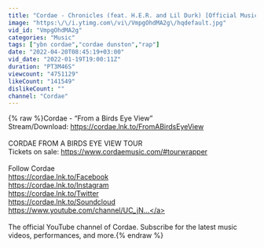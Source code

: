 ```yaml
---
title: "Cordae - Chronicles (feat. H.E.R. and Lil Durk) [Official Music Video]"
image: "https:\/\/i.ytimg.com\/vi\/VmpgOhdMA2g\/hqdefault.jpg"
vid_id: "VmpgOhdMA2g"
categories: "Music"
tags: ["ybn cordae","cordae dunston","rap"]
date: "2022-04-20T08:45:19+03:00"
vid_date: "2022-01-19T19:00:11Z"
duration: "PT3M46S"
viewcount: "4751129"
likeCount: "141549"
dislikeCount: ""
channel: "Cordae"
---
```

{% raw %}Cordae - “From a Birds Eye View”<br />Stream/Download: <a rel="nofollow" target="blank" href="https://cordae.lnk.to/FromABirdsEyeView">https://cordae.lnk.to/FromABirdsEyeView</a><br /><br />CORDAE FROM A BIRDS EYE VIEW TOUR<br />Tickets on sale: <a rel="nofollow" target="blank" href="https://www.cordaemusic.com/#tourwrapper">https://www.cordaemusic.com/#tourwrapper</a><br /><br />Follow Cordae<br /><a rel="nofollow" target="blank" href="https://cordae.lnk.to/Facebook">https://cordae.lnk.to/Facebook</a><br /><a rel="nofollow" target="blank" href="https://cordae.lnk.to/Instagram">https://cordae.lnk.to/Instagram</a><br /><a rel="nofollow" target="blank" href="https://cordae.lnk.to/Twitter">https://cordae.lnk.to/Twitter</a><br /><a rel="nofollow" target="blank" href="https://cordae.lnk.to/Soundcloud">https://cordae.lnk.to/Soundcloud</a><br /><a rel="nofollow" target="blank" href="https://www.youtube.com/channel/UC_jN...">https://www.youtube.com/channel/UC_jN...</a><br /><br />The official YouTube channel of Cordae. Subscribe for the latest music videos, performances, and more.{% endraw %}
